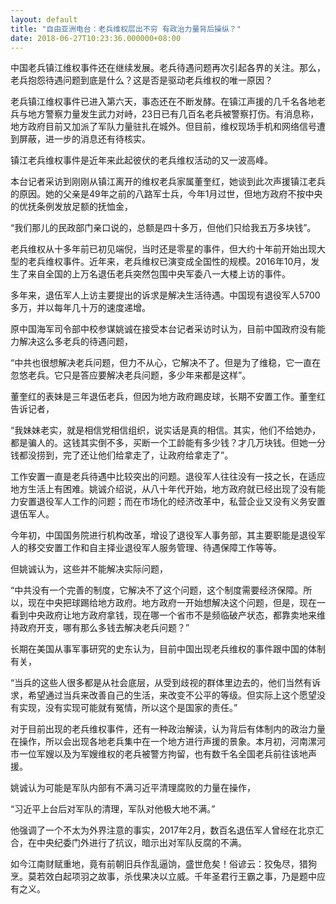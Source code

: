 ```yaml
---
layout: default
title: "自由亚洲电台：老兵维权层出不穷 有政治力量背后操纵？"
date: 2018-06-27T10:23:36.000000+08:00
---
```


中国老兵镇江维权事件还在继续发展。老兵待遇问题再次引起各界的关注。那么，老兵抱怨待遇问题到底是什么？这是否是驱动老兵维权的唯一原因？

老兵镇江维权事件已进入第六天，事态还在不断发酵。在镇江声援的几千名各地老兵与地方警察力量发生武力对峙，23日已有几百名老兵被警察打伤。有消息称，地方政府目前又加派了军队力量驻扎在城外。但目前，维权现场手机和网络信号遭到屏蔽，进一步的消息还有待核实。

镇江老兵维权事件是近年来此起彼伏的老兵维权活动的又一波高峰。

本台记者采访到刚刚从镇江离开的维权老兵家属董奎红，她谈到此次声援镇江老兵的原因。她的父亲是49年之前的八路军士兵，今年1月过世，但地方政府不按中央的优抚条例发放足额的抚恤金，

“我们那儿的民政部门亲口说的，总额是四十多万，但他们只给我五万多块钱”。

老兵维权从十多年前已初见端倪，当时还是零星的事件，但大约十年前开始出现大型的老兵维权事件。近年来，老兵维权已演变成全国性的规模。2016年10月，发生了来自全国的上万名退伍老兵突然包围中央军委八一大楼上访的事件。

多年来，退伍军人上访主要提出的诉求是解决生活待遇。中国现有退役军人5700多万，并以每年几十万的速度递增。

原中国海军司令部中校参谋姚诚在接受本台记者采访时认为，目前中国政府没有能力解决这么多老兵的待遇问题，

“中共也很想解决老兵问题，但力不从心，它解决不了。但是为了维稳，它一直在忽悠老兵。它只是答应要解决老兵问题，多少年来都是这样”。

董奎红的表妹是三年退伍老兵，但因为地方政府踢皮球，长期不安置工作。董奎红告诉记者，

“我妹妹老实，就是相信党相信组织，说实话是真的相信。其实，他们不给她办，都是骗人的。这钱其实倒不多，买断一个工龄能有多少钱？才几万块钱。但她一分钱都没捞到，完了还让他们给拿走了，让政府给拿走了”。

工作安置一直是老兵待遇中比较突出的问题。退役军人往往没有一技之长，在适应地方生活上有困难。姚诚介绍说，从八十年代开始，地方政府就已经出现了没有能力安置退役军人工作的问题；而在市场化的经济改革中，私营企业又没有义务安置退伍军人。

今年初，中国国务院进行机构改革，增设了退役军人事务部，其主要职能是退役军人的移交安置工作和自主择业退役军人服务管理、待遇保障工作等等。

但姚诚认为，这些并不能解决实际问题，

“中共没有一个完善的制度，它解决不了这个问题，这个制度需要经济保障。所以，现在中央把球踢给地方政府。地方政府一开始想解决这个问题，但是，现在一看到中央政府让地方政府拿钱，现在哪一个省市不是频临破产状态，都靠卖地来维持政府开支，哪有那么多钱去解决老兵问题？”

长期在美国从事军事研究的史东认为，目前中国出现老兵维权的事件跟中国的体制有关，

“当兵的这些人很多都是从社会底层，从受到歧视的群体里边去的，他们当然有诉求，希望通过当兵来改善自己的生活，来改变不公平的等级。但实际上这个愿望没有实现，没有实现可能就有冤情，所以这个是国家的责任。”

对于目前出现的老兵维权事件，还有一种政治解读，认为背后有体制内的政治力量在操作，所以会出现各地老兵集中在一个地方进行声援的景象。本月初，河南漯河市一位军嫂以及为军嫂维权的老兵被警方拘留，也有数千名全国老兵前往该地声援。

姚诚认为可能是军队内部有不满习近平清理腐败的力量在操作，

“习近平上台后对军队的清理，军队对他极大地不满。”

他强调了一个不太为外界注意的事实，2017年2月，数百名退伍军人曾经在北京汇合，在中央纪委门外进行了抗议，暗示出对军队反腐的不满。

如今江南财赋重地，竟有前朝旧兵作乱逼饷，盛世危矣！俗谚云：狡兔尽，猎狗烹。莫若效白起项羽之故事，杀伐果决以立威。千年圣君行王霸之事，乃是题中应有之义。

